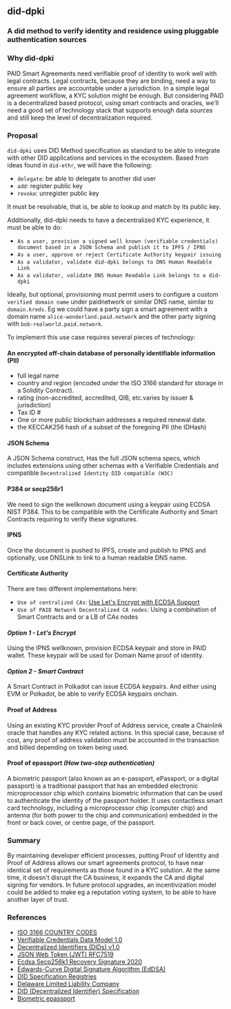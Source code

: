  ## did-dpki

 ### A did method to verify identity and residence using pluggable authentication sources


 ### Why did-dpki

 PAID Smart Agreements need verifiable proof of identity to work well with legal contracts. Legal contracts, because they are binding, need a way to ensure all parties are accountable under a jurisdiction. In a simple legal agreement workflow, a KYC solution might be enough. But considering PAID is a decentralized based protocol, using smart contracts and oracles, we'll need a good set of technology stack that supports  enough data sources and still keep the level of decentralization required.
 
 ### Proposal
 
 `did-dpki` uses DID Method specification as standard to be able to integrate with other DID applications and services in the ecosystem. Based from ideas found in
 `did-ethr`, we will have the following:
 
 - `delegate`: be able to delegate to another did user
 - `add`: register public key 
 - `revoke`: unregister public key
 
 It must be resolvable, that is, be able to lookup and match by its public key.
 
 Additionally, did-dpki needs to have a decentralized KYC experience, it must be able to do:
 
 - `As a user, provision a signed well known (verifiable credentials) document based in a JSON Schema and publish it to IPFS / IPNS`
 - `As a user, approve or reject Certificate Authority keypair issuing`
 - `As a validator, validate did-dpki belongs to DNS Human Readable Link`
 - `As a validator, validate DNS Human Readable Link belongs to a did-dpki`

 Ideally, but optional, provisioning must permit users to configure a custom `verified domain name` under paidnetwork or similar DNS name, similar to `domain.kreds`. Eg we could have a party sign a smart agreement with a domain name `alice-wonderland.paid.network` and the other party signing with `bob-realworld.paid.network`.
 
 To implement this use case requires several pieces of technology:

 #### **An encrypted off-chain database of personally identifiable information (PII)** 

 - full legal name
 - country and region (encoded under the ISO 3166 standard for storage in a Solidity Contract).
 - rating (non-accredited, accredited, QIB, etc.varies by issuer & jurisdiction)
 - Tax ID #
 - One or more public blockchain addresses a required renewal date.
 - the KECCAK256 hash of a subset of the  foregoing PII (the IDHash)

 #### **JSON Schema**

 A JSON Schema construct, Has the full JSON schema specs, which includes extensions using other schemas with a Verifiable Credentials and compatible `Decentralized Identity DID compatible (W3C)`
 
 #### **P384 or secp256r1**
 
 We need to sign the wellknown document using a keypair using ECDSA NIST P384. This to be compatible with the Certificate Authority and Smart Contracts requiring to verify these signatures.
 
 #### **IPNS**
 
 Once the document is pushed to IPFS, create and publish to IPNS and optionally, use DNSLink to link to a human readable DNS name.
 
 #### **Certificate Authority**
 
 There are two different implementations here:
 
 - `Use of centralized CAs`: [Use Let's Encrypt with ECDSA Support](https://letsencrypt.org/certificates/)
 - `Use of PAID Network Decentralized CA nodes`: Using a combination of Smart Contracts and or a LB of CAs nodes
 
 #### *Option 1 - Let's Encrypt*
 
 Using the IPNS wellknown, provision ECDSA keypair and store in PAID wallet. These keypair will be used for Domain Name proof of identity.
 
 #### *Option 2 - Smart Contract*
 
 A Smart Contract in Polkadot can issue ECDSA keypairs. And either using EVM or Polkadot, be able to verify ECDSA keypairs onchain.
 
 #### **Proof of Address**
 
 Using an existing KYC provider Proof of Address service, create a Chainlink oracle that handles any KYC related actions. In this special case, because of cost, any proof of address validation must be accounted in the transaction and billed depending on token being used.

 #### **Proof of epassport** *(How two-step authentication)*

A biometric passport (also known as an e-passport, ePassport, or a digital passport) is a traditional passport that has an embedded electronic microprocessor chip which contains biometric information that can be used to authenticate the identity of the passport holder. It uses contactless smart card technology, including a microprocessor chip (computer chip) and antenna (for both power to the chip and communication) embedded in the front or back cover, or centre page, of the passport.
 
 ### **Summary**
 
 By maintaining developer efficient processes, putting Proof of Identity and Proof of Address allows our smart agreements protocol, to have near identical set of requirements as those found in a KYC solution. At the same time, it doesn't disrupt the CA business, it expands the CA and digital signing for vendors. In future protocol upgrades, an incentivization model could be added to make eg a reputation voting system, to be able to have another layer of trust.
 
 ### References
 
 - [ISO 3166 COUNTRY CODES](https://www.iso.org/iso-3166-country-codes.html)
 - [Verifiable Credentials Data Model 1.0](https://www.w3.org/TR/vc-data-model/)
 - [Decentralized Identifiers (DIDs) v1.0](https://www.w3.org/TR/did-core/)
 - [JSON Web Token (JWT) RFC7519](https://tools.ietf.org/html/rfc7519)
 - [Ecdsa Secp256k1 Recovery Signature 2020](https://identity.foundation/EcdsaSecp256k1RecoverySignature2020/)
 - [Edwards-Curve Digital Signature Algorithm (EdDSA)](https://tools.ietf.org/html/rfc8032)
 - [DID Specification Registries](https://w3c.github.io/did-spec-registries/)
 - [Delaware Limited Liability Company](https://www.cscglobal.com/service/cls/delaware-llc-guide/)
 - [DID (Decentralized Identifier) Specification](https://github.com/WebOfTrustInfo/rwot3-sf/blob/master/topics-and-advance-readings/did-spec-working-draft-03.md)
 - [Biometric epassport](https://en.wikipedia.org/wiki/Biometric_passport)
